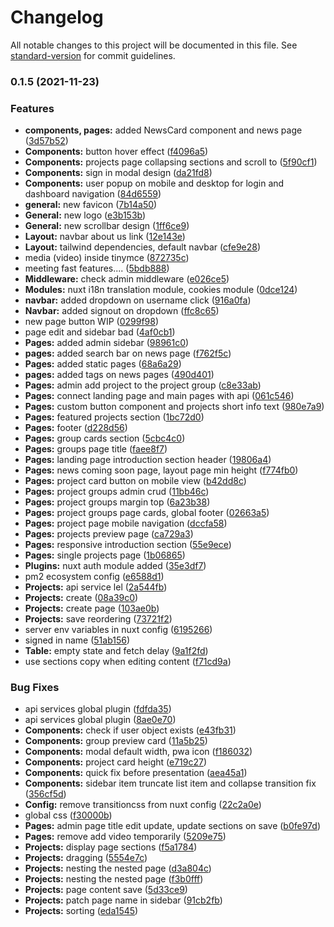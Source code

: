 # Changelog

All notable changes to this project will be documented in this file. See [standard-version](https://github.com/conventional-changelog/standard-version) for commit guidelines.

### 0.1.5 (2021-11-23)

### Features

- **components, pages:** added NewsCard component and news page ([3d57b52](https://github.com/Mikodanic-I/zerone-front/commit/3d57b5210d9f680107e608f3909646b59d1df5fa))
- **Components:** button hover effect ([f4096a5](https://github.com/Mikodanic-I/zerone-front/commit/f4096a5553c3a6d992cda310b6d251f6553c2ce6))
- **Components:** projects page collapsing sections and scroll to ([5f90cf1](https://github.com/Mikodanic-I/zerone-front/commit/5f90cf171bce70396114396083490b30336055c1))
- **Components:** sign in modal design ([da21fd8](https://github.com/Mikodanic-I/zerone-front/commit/da21fd82b7af3ea55e5b9e6916e0d44576bbb022))
- **Components:** user popup on mobile and desktop for login and dashboard navigation ([84d6559](https://github.com/Mikodanic-I/zerone-front/commit/84d6559531e4e705feeaa8adacf16d136ea1f499))
- **general:** new favicon ([7b14a50](https://github.com/Mikodanic-I/zerone-front/commit/7b14a50c591e2083646644669e6eb2c8ddacf5fd))
- **General:** new logo ([e3b153b](https://github.com/Mikodanic-I/zerone-front/commit/e3b153b8c4a4781a8d64ca2c808f4d2554ac0500))
- **General:** new scrollbar design ([1ff6ce9](https://github.com/Mikodanic-I/zerone-front/commit/1ff6ce9c3e548a6e344ee3d6a96da841ca5e501a))
- **Layout:** navbar about us link ([12e143e](https://github.com/Mikodanic-I/zerone-front/commit/12e143e2cecd0df2283cf1f5f48be8cbf9593fec))
- **Layout:** tailwind dependencies, default navbar ([cfe9e28](https://github.com/Mikodanic-I/zerone-front/commit/cfe9e2856341747d13ebf8e7fdaa2be45e194a3f))
- media (video) inside tinymce ([872735c](https://github.com/Mikodanic-I/zerone-front/commit/872735c835fbf0a946cb994433d7e49fb47af763))
- meeting fast features.... ([5bdb888](https://github.com/Mikodanic-I/zerone-front/commit/5bdb8887605ac2773cca8f7e4a6833c144f6435c))
- **Middleware:** check admin middleware ([e026ce5](https://github.com/Mikodanic-I/zerone-front/commit/e026ce5c8bedbc1e18223daa6e421381f48e165f))
- **Modules:** nuxt i18n translation module, cookies module ([0dce124](https://github.com/Mikodanic-I/zerone-front/commit/0dce124bf3aee9f23c4ec006997ff4d4ccba95ef))
- **navbar:** added dropdown on username click ([916a0fa](https://github.com/Mikodanic-I/zerone-front/commit/916a0fa0a518f9e6862ebadf321a41179a8399a6))
- **Navbar:** added signout on dropdown ([ffc8c65](https://github.com/Mikodanic-I/zerone-front/commit/ffc8c65f57e1d2a29665ae8a3b770225626da5d5))
- new page button WIP ([0299f98](https://github.com/Mikodanic-I/zerone-front/commit/0299f98ccf0e5f4f13f9acb8ef6535355b9dd7ec))
- page edit and sidebar bad ([4af0cb1](https://github.com/Mikodanic-I/zerone-front/commit/4af0cb15db8ccd5842b94161acbbd2e94a012650))
- **Pages:** added admin sidebar ([98961c0](https://github.com/Mikodanic-I/zerone-front/commit/98961c010e665d7ba3000aa6d550b2b8415882ae))
- **pages:** added search bar on news page ([f762f5c](https://github.com/Mikodanic-I/zerone-front/commit/f762f5c8aa2aa7e8ce55deb14af3c6509c6621d5))
- **Pages:** added static pages ([68a6a29](https://github.com/Mikodanic-I/zerone-front/commit/68a6a293f37261310d1b670a315e9e7ca3b2579e))
- **pages:** added tags on news pages ([490d401](https://github.com/Mikodanic-I/zerone-front/commit/490d40196624c89ce27c7a7fae35f492666535dd))
- **Pages:** admin add project to the project group ([c8e33ab](https://github.com/Mikodanic-I/zerone-front/commit/c8e33abab7bc9abf279e95b92dcfc090e48de430))
- **Pages:** connect landing page and main pages with api ([061c546](https://github.com/Mikodanic-I/zerone-front/commit/061c5469c62146102037e52b414f39d1cdafa6ab))
- **Pages:** custom button component and projects short info text ([980e7a9](https://github.com/Mikodanic-I/zerone-front/commit/980e7a9013ea1ae721a17309eee10b1797e738d6))
- **Pages:** featured projects section ([1bc72d0](https://github.com/Mikodanic-I/zerone-front/commit/1bc72d0209dacd753c316c8bd3a29314edd5f142))
- **Pages:** footer ([d228d56](https://github.com/Mikodanic-I/zerone-front/commit/d228d56f71db48b4859b24a660fccc456600feca))
- **Pages:** group cards section ([5cbc4c0](https://github.com/Mikodanic-I/zerone-front/commit/5cbc4c06788e0fd3eecdfc2d593458af468a1050))
- **Pages:** groups page title ([faee8f7](https://github.com/Mikodanic-I/zerone-front/commit/faee8f7f2ba3abdf691d21b71ed247248452b095))
- **Pages:** landing page introduction section header ([19806a4](https://github.com/Mikodanic-I/zerone-front/commit/19806a4c2f89c830cf4a8fd11fcbb662b04e27e0))
- **Pages:** news coming soon page, layout page min height ([f774fb0](https://github.com/Mikodanic-I/zerone-front/commit/f774fb08b32105446a5cb3133b15675b24a11d08))
- **Pages:** project card button on mobile view ([b42dd8c](https://github.com/Mikodanic-I/zerone-front/commit/b42dd8c0d08a816e31628e049783c0fd0b84deff))
- **Pages:** project groups admin crud ([11bb46c](https://github.com/Mikodanic-I/zerone-front/commit/11bb46ca01187c9c21a55173d05e09ab859d3bc4))
- **Pages:** project groups margin top ([6a23b38](https://github.com/Mikodanic-I/zerone-front/commit/6a23b385c466a41f1f277fd49a6ba1487f49fe68))
- **Pages:** project groups page cards, global footer ([02663a5](https://github.com/Mikodanic-I/zerone-front/commit/02663a5d5077f1ac67952390194abcda5f67af9b))
- **Pages:** project page mobile navigation ([dccfa58](https://github.com/Mikodanic-I/zerone-front/commit/dccfa583ccaa3c95c4c901218bbe457b146d784f))
- **Pages:** projects preview page ([ca729a3](https://github.com/Mikodanic-I/zerone-front/commit/ca729a3e23ea4c80e84e284a790f699c4a270fb3))
- **Pages:** responsive introduction section ([55e9ece](https://github.com/Mikodanic-I/zerone-front/commit/55e9ece8d729c99dba6af6b48a0a628bcb053ae8))
- **Pages:** single projects page ([1b06865](https://github.com/Mikodanic-I/zerone-front/commit/1b06865559106ee8cde4da700464ed34677dceb2))
- **Plugins:** nuxt auth module added ([35e3df7](https://github.com/Mikodanic-I/zerone-front/commit/35e3df702d028b22882dbd532895e354531f6411))
- pm2 ecosystem config ([e6588d1](https://github.com/Mikodanic-I/zerone-front/commit/e6588d18918365cd34e3dfae4ec98d21efe89ae1))
- **Projects:** api service lel ([2a544fb](https://github.com/Mikodanic-I/zerone-front/commit/2a544fbb45de705f5e8267a429ae007cece6ea32))
- **Projects:** create ([08a39c0](https://github.com/Mikodanic-I/zerone-front/commit/08a39c0bb3979fc422697c500c90e3141a2b8d99))
- **Projects:** create page ([103ae0b](https://github.com/Mikodanic-I/zerone-front/commit/103ae0b920cffd57e491aace3b9dcb51311ff152))
- **Projects:** save reordering ([73721f2](https://github.com/Mikodanic-I/zerone-front/commit/73721f25fb45fd9f9cc2c3eeb12922c39fe1a36a))
- server env variables in nuxt config ([6195266](https://github.com/Mikodanic-I/zerone-front/commit/619526600ac2a69b98d8dc383a0265b72d3c18c7))
- signed in name ([51ab156](https://github.com/Mikodanic-I/zerone-front/commit/51ab1560bade383ef5ac506e8ae595940d062b4a))
- **Table:** empty state and fetch delay ([9a1f2fd](https://github.com/Mikodanic-I/zerone-front/commit/9a1f2fdcd3c4fbf2c8fc0732d4fbccb92afbf6d5))
- use sections copy when editing content ([f71cd9a](https://github.com/Mikodanic-I/zerone-front/commit/f71cd9a85a3671d6530b40dd4f33d4e6d85c796e))

### Bug Fixes

- api services global plugin ([fdfda35](https://github.com/Mikodanic-I/zerone-front/commit/fdfda35bb09ec0afb5d90536a7b3593fdcfc1ffc))
- api services global plugin ([8ae0e70](https://github.com/Mikodanic-I/zerone-front/commit/8ae0e70531c2a02c9fcd9f39b3b78e87dba81bdc))
- **Components:** check if user object exists ([e43fb31](https://github.com/Mikodanic-I/zerone-front/commit/e43fb3178db2b6249e74ceb878bacdd31abfec09))
- **Components:** group preview card ([11a5b25](https://github.com/Mikodanic-I/zerone-front/commit/11a5b25f0badeb5539565c0642b2440961badbda))
- **Components:** modal default width, pwa icon ([f186032](https://github.com/Mikodanic-I/zerone-front/commit/f1860329dcb2fe420630ce2026a3d914db0b7995))
- **Components:** project card height ([e719c27](https://github.com/Mikodanic-I/zerone-front/commit/e719c273fef834d06af8498fe4bccd113cadba4f))
- **Components:** quick fix before presentation ([aea45a1](https://github.com/Mikodanic-I/zerone-front/commit/aea45a143f1310d82a0bb4cc5cf05cff22d20920))
- **Components:** sidebar item truncate list item and collapse transition fix ([356cf5d](https://github.com/Mikodanic-I/zerone-front/commit/356cf5d69da8fd37826d74a994dc370a55334ae6))
- **Config:** remove transitioncss from nuxt config ([22c2a0e](https://github.com/Mikodanic-I/zerone-front/commit/22c2a0ed4374a98441d8546bf2ae1d023e66195a))
- global css ([f30000b](https://github.com/Mikodanic-I/zerone-front/commit/f30000b9df1d9fd403fff2a54deb88b698b96144))
- **Pages:** admin page title edit update, update sections on save ([b0fe97d](https://github.com/Mikodanic-I/zerone-front/commit/b0fe97d52bd736d4f43fbb46ac2d6713a804e9f5))
- **Pages:** remove add video temporarily ([5209e75](https://github.com/Mikodanic-I/zerone-front/commit/5209e75d9c9b0c6c4cb3325218eab65b0cf7063e))
- **Projects:** display page sections ([f5a1784](https://github.com/Mikodanic-I/zerone-front/commit/f5a1784473cd2f4f0d085c21bd6a363bacd8764e))
- **Projects:** dragging ([5554e7c](https://github.com/Mikodanic-I/zerone-front/commit/5554e7ce701b1921c01de30954376972f3641c8a))
- **Projects:** nesting the nested page ([d3a804c](https://github.com/Mikodanic-I/zerone-front/commit/d3a804cc3f94d881333208101f07af91df932a33))
- **Projects:** nesting the nested page ([f3b0fff](https://github.com/Mikodanic-I/zerone-front/commit/f3b0fffc82ce97522165207d5441ffe12391323e))
- **Projects:** page content save ([5d33ce9](https://github.com/Mikodanic-I/zerone-front/commit/5d33ce94e6d955e32e24d9645db48e48ec877bb4))
- **Projects:** patch page name in sidebar ([91cb2fb](https://github.com/Mikodanic-I/zerone-front/commit/91cb2fbe3e908f67126b841e2ebb09cb18ebf3c4))
- **Projects:** sorting ([eda1545](https://github.com/Mikodanic-I/zerone-front/commit/eda154570b28969a3ef681b147174c011b28adf4))
